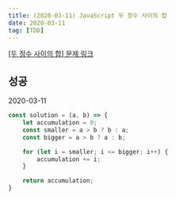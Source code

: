 ```yaml
---
title: (2020-03-11) JavaScript 두 정수 사이의 합
date: 2020-03-11
tag: [TDD]
---
```


[[두 정수 사이의 합] 문제 링크](https://programmers.co.kr/learn/courses/30/lessons/12912)

## 성공

2020-03-11

```javascript
const solution = (a, b) => {
    let accumulation = 0;
    const smaller = a > b ? b : a;
    const bigger = a > b ? a : b;

    for (let i = smaller; i <= bigger; i++) {
        accumulation += i;
    }

    return accumulation;
}
```
